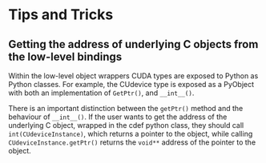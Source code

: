 # Tips and Tricks

## Getting the address of underlying C objects from the low-level bindings

Within the low-level object wrappers CUDA types are exposed to Python as Python classes. For example, the CUdevice type is exposed as a PyObject with both an implementation of `GetPtr()`, and `__int__()`.

There is an important distinction between the `getPtr()` method and the behaviour of `__int__()`. If the user wants to get the address of the underlying C object, wrapped in the cdef python class, they should call `int(CUdeviceInstance)`, which returns a pointer to the object, while calling `CUdeviceInstance.getPtr()` returns the `void**` address of the pointer to the object.